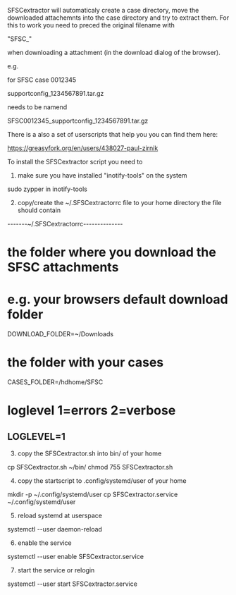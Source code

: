 SFSCextractor will automaticaly create a case directory,
move the downloaded attachemnts into the case directory and try to
extract them. 
For this to work you need to preced the original filename with 

  "SFSC<casnumber>_" 

when downloading a attachment (in the download dialog of the browser).

e.g.

for SFSC case 0012345

  supportconfig_1234567891.tar.gz 

needs to be namend

  SFSC0012345_supportconfig_1234567891.tar.gz

There is a also a set of userscripts that help you
you can find them here:

https://greasyfork.org/en/users/438027-paul-zirnik

To install the SFSCextractor script you need to

1. make sure you have installed "inotify-tools" on the system

  sudo zypper in inotify-tools

2. copy/create the ~/.SFSCextractorrc file to your home directory
   the file should contain

-------~/.SFSCextractorrc--------------
# the folder where you download the SFSC attachments
# e.g. your browsers default download folder
DOWNLOAD_FOLDER=~/Downloads

# the folder with your cases
CASES_FOLDER=/hdhome/SFSC 

# loglevel 1=errors 2=verbose
LOGLEVEL=1 
---------------------------------------

3. copy the SFSCextractor.sh into bin/ of your home

  cp SFSCextractor.sh ~/bin/
  chmod 755 SFSCextractor.sh

4. copy the startscript to .config/systemd/user of your home

  mkdir -p ~/.config/systemd/user
  cp SFSCextractor.service ~/.config/systemd/user

5. reload systemd at userspace

  systemctl --user daemon-reload

6. enable the service

  systemctl --user enable SFSCextractor.service

7. start the service or relogin

  systemctl --user start SFSCextractor.service
